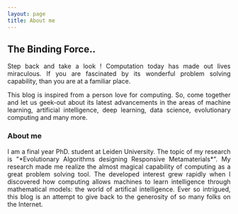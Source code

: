 ```yaml
---
layout: page
title: About me
---
```


## The Binding Force..  
<div style="text-align: justify">
Step back and take a look ! Computation today has made out lives miraculous. If you are fascinated by its wonderful problem solving capability, than you are at a familiar place.      

This blog is inspired from a person love for computing. So, come together and let us geek-out about its latest advancements in the areas of machine learning, artificial intelligence, deep learning, data science, evolutionary computing and many more.    
</div>

### About me

<div style="text-align: justify">
I am  a final year PhD. student at Leiden University. The topic of my research is "*Evolutionary Algorithms designing Responsive Metamaterials*". My research made me realize the almost magical capability of computing as a 
great problem solving tool. The developed interest grew rapidly when I discovered how computing allows machines to learn intelligence through mathematical models: the world of artifical intelligence. Ever so intrigued, this blog is an attempt to give back 
to the generosity of so many folks on the Internet.       
</div>